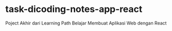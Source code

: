 ﻿# task-dicoding-notes-app-react

Poject Akhir dari Learning Path Belajar Membuat Aplikasi Web dengan React
